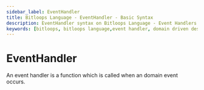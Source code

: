 ```yaml
---
sidebar_label: EventHandler
title: Bitloops Language - EventHandler - Basic Syntax 
description: EventHandler syntax on Bitloops Language - Event Handlers dictate the action that follows a specific event. 
keywords: [bitloops, bitloops language,event handler, domain driven design, Event Driven Architecture]
---
```


# EventHandler
An event handler is a function which is called when an domain event occurs.
